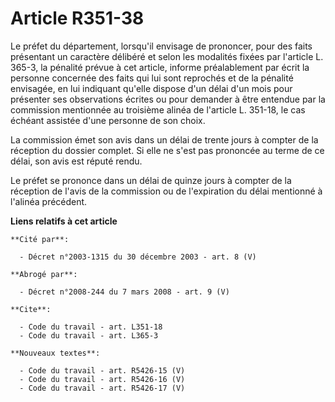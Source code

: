 # Article R351-38

Le préfet du département, lorsqu'il envisage de prononcer, pour des faits présentant un caractère délibéré et selon les
modalités fixées par l'article L. 365-3, la pénalité prévue à cet article, informe préalablement par écrit la personne
concernée des faits qui lui sont reprochés et de la pénalité envisagée, en lui indiquant qu'elle dispose d'un délai d'un mois
pour présenter ses observations écrites ou pour demander à être entendue par la commission mentionnée au troisième alinéa de
l'article L. 351-18, le cas échéant assistée d'une personne de son choix.

La commission émet son avis dans un délai de trente jours à compter de la réception du dossier complet. Si elle ne s'est pas
prononcée au terme de ce délai, son avis est réputé rendu.

Le préfet se prononce dans un délai de quinze jours à compter de la réception de l'avis de la commission ou de l'expiration
du délai mentionné à l'alinéa précédent.

**Liens relatifs à cet article**

	**Cité par**:

	  - Décret n°2003-1315 du 30 décembre 2003 - art. 8 (V)

	**Abrogé par**:

	  - Décret n°2008-244 du 7 mars 2008 - art. 9 (V)

	**Cite**:

	  - Code du travail - art. L351-18
	  - Code du travail - art. L365-3

	**Nouveaux textes**:

	  - Code du travail - art. R5426-15 (V)
	  - Code du travail - art. R5426-16 (V)
	  - Code du travail - art. R5426-17 (V)

